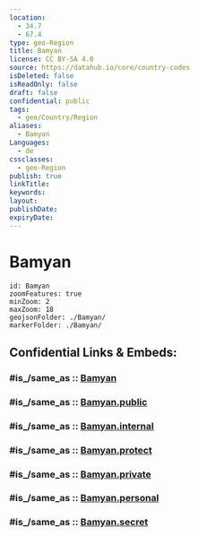 ```yaml
---
location:
  - 34.7
  - 67.4
type: geo-Region
title: Bamyan
license: CC BY-SA 4.0
source: https://datahub.io/core/country-codes
isDeleted: false
isReadOnly: false
draft: false
confidential: public
tags:
  - geo/Country/Region
aliases:
  - Bamyan
Languages:
  - de
cssclasses:
  - geo-Region
publish: true
linkTitle:
keywords:
layout:
publishDate:
expiryDate:
---
```


# Bamyan

```leaflet
id: Bamyan
zoomFeatures: true 
minZoom: 2 
maxZoom: 18
geojsonFolder: ./Bamyan/
markerFolder: ./Bamyan/
```


## Confidential Links & Embeds: 

### #is_/same_as :: [Bamyan](/_Standards/Earth/Continent/Asia/Asia~Central/Afghanistan/provinces~Afghanistan/Bamyan.md) 

### #is_/same_as :: [Bamyan.public](/_public/Earth/Continent/Asia/Asia~Central/Afghanistan/provinces~Afghanistan/Bamyan.public.md) 

### #is_/same_as :: [Bamyan.internal](/_internal/Earth/Continent/Asia/Asia~Central/Afghanistan/provinces~Afghanistan/Bamyan.internal.md) 

### #is_/same_as :: [Bamyan.protect](/_protect/Earth/Continent/Asia/Asia~Central/Afghanistan/provinces~Afghanistan/Bamyan.protect.md) 

### #is_/same_as :: [Bamyan.private](/_private/Earth/Continent/Asia/Asia~Central/Afghanistan/provinces~Afghanistan/Bamyan.private.md) 

### #is_/same_as :: [Bamyan.personal](/_personal/Earth/Continent/Asia/Asia~Central/Afghanistan/provinces~Afghanistan/Bamyan.personal.md) 

### #is_/same_as :: [Bamyan.secret](/_secret/Earth/Continent/Asia/Asia~Central/Afghanistan/provinces~Afghanistan/Bamyan.secret.md)

